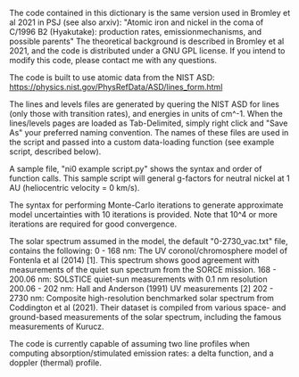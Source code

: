 The code contained in this dictionary is the same version used in Bromley et al 2021 in PSJ (see also arxiv): "Atomic iron and nickel in the coma of C/1996 B2 (Hyakutake): production rates, emissionmechanisms, and possible parents"
The theoretical background is described in Bromley et al 2021, and the code is distributed under a GNU GPL license. If you intend to modify this code, please
contact me with any questions.

The code is built to use atomic data from the NIST ASD:
https://physics.nist.gov/PhysRefData/ASD/lines_form.html

The lines and levels files are generated by quering the NIST ASD for lines (only those with transition rates), and energies in units of cm^-1. When the lines/levels pages are loaded as Tab-Delimited, simply right click and "Save As" your preferred naming convention. The names of these files are used in the script and passed into a custom data-loading function (see example script, described below).

A sample file, "ni0 example script.py" shows the syntax and order of function calls. This sample script will general g-factors for neutral nickel at 1 AU (heliocentric velocity = 0 km/s).

The syntax for performing Monte-Carlo iterations to generate approximate model uncertainties with 10 iterations is provided. Note that 10^4 or more iterations
are required for good convergence.

The solar spectrum assumed in the model, the default "0-2730_vac.txt" file, contains the following:
0 - 168 nm: The UV coronol/chromosphere model of Fontenla et al (2014) [1]. This spectrum shows good agreement with measurements of the quiet sun spectrum from the SORCE mission.
168 - 200.06 nm: SOLSTICE quiet-sun measurements with 0.1 nm resolution
200.06 - 202 nm: Hall and Anderson (1991) UV measurements [2]
 202 - 2730 nm: Composite high-resolution benchmarked solar spectrum from Coddington et al (2021). Their dataset is compiled
          from various space- and ground-based measurements of the solar spectrum, including the famous measurements of Kurucz.
          
The code is currently capable of assuming two line profiles when computing absorption/stimulated emission rates: a delta function, and a doppler (thermal) profile.


